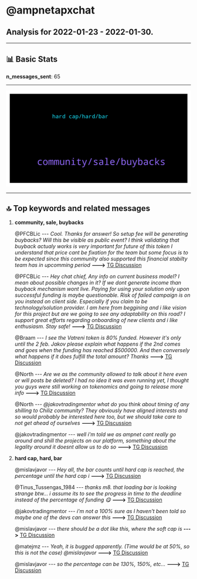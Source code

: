 # **@ampnetapxchat**
 ## Analysis for **2022-01-23** - **2022-01-30**.

---

## 📊 **Basic Stats**

**n_messages_sent**: 65

---
![wordcloud](ampnetapxchat_7Days_wordcloud.png)

---


## 🔝 **Top keywords and related messages**

1. **community, sale, buybacks**

    @PFCBLic --- *Cool. Thanks for answer! So setup fee will be generating buybacks? Will this be visible as  public event?  I think validating that buyback actualy works is very important for future of this token  I understand that price cant be fixation for the team but some focus is to be expected since this community also supported this financial stabilty team has in upcomming period* **--->** [TG Discussion](https://t.me/ampnetapxchat/36622)

    @PFCBLic --- *Hey chat chief,  Any info on current business model? I mean about possible changes in it? If we dont generate income than buyback mechanism wont live. Paying for using your solution only upon successful funding is maybe questionable. Risk of failed campaign is on you instead on client side. Especially if you claim to be technology/solution provider.  I am here from beggining and i like vision for this project but are we going to see any adaptability on this road?  I support great efforts regarding onboarding of new clients and i like enthusiasm.  Stay safe!* **--->** [TG Discussion](https://t.me/ampnetapxchat/36619)

    @Braam --- *I see the Vatreni token is 80% funded. However it's only until the 2 feb.  Jakov please explain what happens if the 2nd comes and goes when the funding has reached $500000. And then conversely what happens if it does fulfill the total amount? Thanks* **--->** [TG Discussion](https://t.me/ampnetapxchat/36856)

    @North --- *Are we as the community allowed to talk about it here even or will posts be deleted? I had no idea it was even running yet, I thought you guys were still working on tokenomics and going to release more info* **--->** [TG Discussion](https://t.me/ampnetapxchat/36740)

    @North --- *@jakovtradingmentor what do you think about timing of any shilling to Chiliz community? They obviously have aligned interests and so would probably be interested here too, but we should take care to not get ahead of ourselves* **--->** [TG Discussion](https://t.me/ampnetapxchat/36775)

    @jakovtradingmentor --- *well i'm told we as ampnet cant really go around and shill the projects on our platform, something about the legality around it doesnt allow us to do so* **--->** [TG Discussion](https://t.me/ampnetapxchat/36779)

2. **hard cap, hard, bar**

    @mislavjavor --- *Hey all, the bar counts until hard cap is reached, the percentage until the hard cap i* **--->** [TG Discussion](https://t.me/ampnetapxchat/36808)

    @Tinus_Tussengas_1984 --- *thanks m8. that loading bar is looking strange btw... i assume its to see the progress in time to the deadline instead of the percentage of funding 😋* **--->** [TG Discussion](https://t.me/ampnetapxchat/36806)

    @jakovtradingmentor --- *i'm not a 100% sure as I haven't been told so maybe one of the devs can answer this* **--->** [TG Discussion](https://t.me/ampnetapxchat/36859)

    @mislavjavor --- *there should be a dot like this, where the soft cap is* **--->** [TG Discussion](https://t.me/ampnetapxchat/36812)

    @matejmz --- *Yeah, it is bugged apparently. (Time would be at 50%, so this is not the case)  @mislavjavor* **--->** [TG Discussion](https://t.me/ampnetapxchat/36807)

    @mislavjavor --- *so the percentage can be 130%, 150%, etc...* **--->** [TG Discussion](https://t.me/ampnetapxchat/36810)

